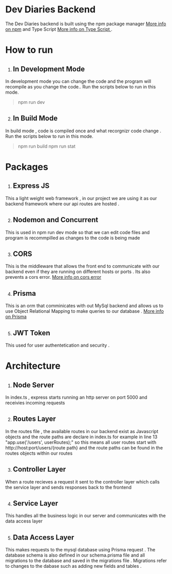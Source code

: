 # Dev Diaries Backend

The Dev Diaries backend is built using the npm package manager [More info on npm](https://docs.npmjs.com/about-npm) and Type Script [More info on Type Script ](https://www.youtube.com/watch?v=zQnBQ4tB3ZA). 

# How to run 

1. ## In Development Mode
In development mode you can change the code and the program will recompile as you change the code.. Run the scripts below to run in this mode. 
> npm run dev

2. ## In Build Mode
In build mode , code is compiled once and what recorgnizr code change . Run the scripts below to run in this mode. 
> npm run build
> npm run stat

# Packages

1. ## Express JS
This a light weight web framework , in our project we are using it as our backend framework where our api
routes are hosted .

2. ## Nodemon and Concurrent
This is used in npm run dev mode so that we can edit code files and program is recommpilled as changes to the code is being made

3. ## CORS
This is the middleware that allows the front end to communicate with our backend even if they are running on different hosts or ports . Its also prevents a cors error. [More info on cors error](https://developer.mozilla.org/en-US/docs/Web/HTTP/CORS/Errors)

4. ## Prisma
This is an orm that comminicates with out MySql backend and allows us to use Object Relational Mapping to make queries to our database . [More info on Prisma](https://www.prisma.io/docs/concepts/overview/what-is-prisma)

5. ## JWT Token
This used for user authentetication and security .


# Architecture

1. ## Node Server
In index.ts , express starts running an http server on port 5000 and receivies incoming requests

2. ## Routes Layer
In the routes file , the available routes in our backend exist as Javascript objects and the route paths are declare in index.ts for example in line 13 "app.use('/users', userRoutes);"  so this means all user routes start with http://host:port/users/{route path} and the route paths can be found in the routes objects within our routes

3. ## Controller Layer
When a route recieves a request it sent to the controller layer which calls the service layer and sends responses back to the frontend 

4. ## Service Layer
This handles all the business logic in our server and communicates with the data access layer

5. ## Data Access Layer
This makes requests to the mysql database using Prisma request . The database schema is also defined in our schema.prisma file and all migrations to the database and saved in the migrations file . Migrations refer to changes to the dabase such  as adding new fields and tables .



